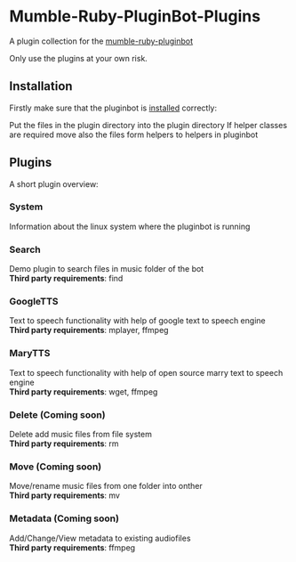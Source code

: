 # Mumble-Ruby-PluginBot-Plugins
A plugin collection for the [mumble-ruby-pluginbot](https://github.com/Shadowsith/mumble-ruby-pluginbot)

Only use the plugins at your own risk.

## Installation
Firstly make sure that the pluginbot is [installed](http://mumble-ruby-pluginbot.readthedocs.io/en/master/installation_howto.html) correctly: 

Put the files in the plugin directory into the plugin directory 
If helper classes are required move also the files form helpers to helpers in pluginbot

## Plugins
A short plugin overview:

### System
Information about the linux system where the pluginbot is running

### Search
Demo plugin to search files in music folder of the bot<br>
**Third party requirements**: find <br>

### GoogleTTS
Text to speech functionality with help of google text to speech engine<br>
**Third party requirements**: mplayer, ffmpeg

### MaryTTS
Text to speech functionality with help of open source marry text to speech engine<br>
**Third party requirements**: wget, ffmpeg

### Delete (Coming soon)
Delete add music files from file system<br>
**Third party requirements**: rm

### Move (Coming soon)
Move/rename music files from one folder into onther<br>
**Third party requirements**: mv

### Metadata  (Coming soon)
Add/Change/View metadata to existing audiofiles<br>
**Third party requirements**: ffmpeg
